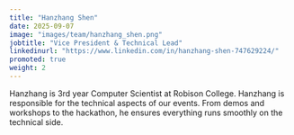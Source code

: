 ```yaml
---
title: "Hanzhang Shen"
date: 2025-09-07
image: "images/team/hanzhang_shen.png"
jobtitle: "Vice President & Technical Lead"
linkedinurl: "https://www.linkedin.com/in/hanzhang-shen-747629224/"
promoted: true
weight: 2
---
```


Hanzhang is 3rd year Computer Scientist at Robison College.
Hanzhang is responsible for the technical aspects of our events. From demos and workshops to the hackathon, he ensures everything runs smoothly on the technical side.  